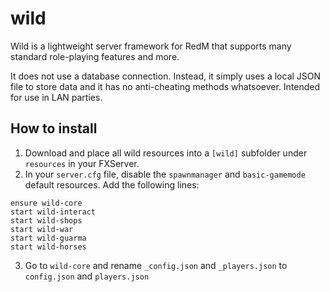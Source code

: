# wild
Wild is a lightweight server framework for RedM that supports many standard role-playing features and more.

It does not use a database connection. Instead, it simply uses a local JSON file to store data and it has no anti-cheating methods whatsoever. Intended for use in LAN parties.

## How to install
1. Download and place all wild resources into a `[wild]` subfolder under `resources` in your FXServer.
2. In your `server.cfg` file, disable the `spawnmanager` and `basic-gamemode` default resources. Add the following lines:
```
ensure wild-core
start wild-interact
start wild-shops
start wild-war
start wild-guarma
start wild-horses
```
3. Go to `wild-core` and rename `_config.json` and `_players.json` to `config.json` and `players.json`
